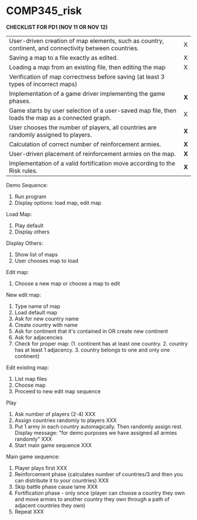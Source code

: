 # COMP345_risk 
<strong>CHECKLIST FOR PD1 (NOV 11 OR NOV 12)</strong>
<table>
<tr>
<td>User-driven creation of map elements, such as country, continent, and connectivity between countries.</td><td><string>X</strong></td>
</tr>
<tr>
<td>Saving a map to a file exactly as edited.</td><td><string>X</strong></td>
</tr>
<tr>
<td>Loading a map from an existing file, then editing the map</td><td><string>X</strong></td>
</tr>
<tr>
<td>Verification of map correctness before saving (at least 3 types of incorrect maps)</td><td></td>
</tr>
<tr>
<td>Implementation of a game driver implementing the game phases.</td><td><strong>X</strong></td>
</tr>
<tr>
<td>Game starts by user selection of a user-saved map file, then loads the map as a connected graph.</td><td><string>X</strong></td>
</tr>
<tr>
<td>User chooses the number of players, all countries are randomly assigned to players.</td><td><strong>X</strong></td>
</tr>
<tr>
<td>Calculation of correct number of reinforcement armies.</td><td><strong>X</strong></td>
</tr>
<tr>
<td>User-driven placement of reinforcement armies on the map.</td><td><strong>X</strong></td>
</tr>
<tr>
<td>Implementation of a valid fortification move according to the Risk rules. </td><td><strong>X</strong></td>
</tr>
</table>

Demo Sequence:</br>
1. Run program</br>
2. Display options: load map, edit map</br>

Load Map:</br>
1. Play default</br>
2. Display others</br>

Display Others:</br>
1. Show list of maps</br>
2. User chooses map to load</br>

Edit map:</br>
1. Choose a new map or choose a map to edit</br>

New edit map:</br>
1. Type name of map</br>
2. Load default map</br>
3. Ask for new country name</br>
4. Create country with name</br>
5. Ask for continent that it's contained in OR create new continent</br>
6. Ask for adjacencies</br>
7. Check for proper map: (1. continent has at least one country. 2. country has at least 1 adjacency. 3. country belongs to one and only one continent)</br>

Edit existing map:</br>
1. List map files</br>
2. Choose map</br>
3. Proceed to new edit map sequence</br>

Play</br>
1. Ask number of players (2-4) XXX </br>
2. Assign countries randomly to players XXX </br>
3. Put 1 army in each country automagically. Then randomly assign rest. Display message: "for demo purposes we have assigned all armies randomly" XXX </br>
4. Start main game sequence XXX </br>

Main game sequence:</br>
1. Player plays first XXX </br>
2. Reinforcement phase (calculates number of countries/3 and then you can distribute it to your countries) XXX </br>
3. Skip battle phase cause lame XXX </br>
4. Fortification phase - only once (player can choose a country they own and move armies to another country they own through a path of adjacent countries they own)</br>
5. Repeat XXX </br>
